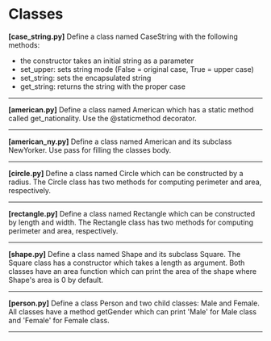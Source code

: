 # Classes

**[case_string.py]** Define a class named CaseString with the following methods:
* the constructor takes an initial string as a parameter
* set_upper: sets string mode (False = original case, True = upper case)
* set_string: sets the encapsulated string
* get_string: returns the string with the proper case

---

**[american.py]** Define a class named American which has a static method called get_nationality. Use the @staticmethod decorator.

---

**[american_ny.py]** Define a class named American and its subclass NewYorker. Use pass for filling the classes body.

---

**[circle.py]** Define a class named Circle which can be constructed by a radius. The Circle class has two methods for computing perimeter and area, respectively.

---

**[rectangle.py]** Define a class named Rectangle which can be constructed by length and width. The Rectangle class has two methods for computing perimeter and area, respectively.

---

**[shape.py]** Define a class named Shape and its subclass Square. The Square class has a constructor which takes a length as argument. Both classes have an area function which can print the area of the shape where Shape's area is 0 by default.

---

**[person.py]** Define a class Person and two child classes: Male and Female. All classes have a method getGender which can print 'Male' for Male class and 'Female' for Female class.

---

